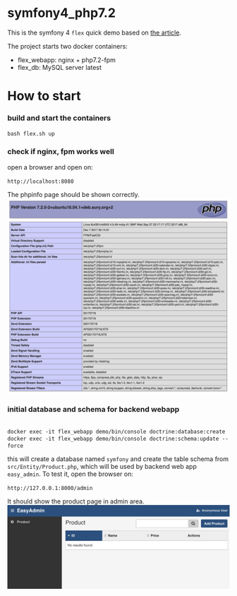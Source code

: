 # symfony4_php7.2

This is the symfony 4 `flex` quick demo based on [the article](http://fabien.potencier.org/symfony4-demo.html).

The project starts two docker containers:

- flex_webapp: nginx + php7.2-fpm
- flex_db: MySQL server latest


# How to start

### build and start the containers
`bash flex.sh up`

### check if nginx, fpm works well
open a browser and open on:

`http://localhost:8080`

The phpinfo page should be shown correctly.
![phpinfo](./attachments/phpinfo_7.2.png)

### initial database and schema for backend webapp
```$xslt

docker exec -it flex_webapp demo/bin/console doctrine:database:create
docker exec -it flex_webapp demo/bin/console doctrine:schema:update --force

```

this will create a database named `symfony` and create the table schema from `src/Entity/Product.php`, which will be
used by backend web app `easy_admin`. To test it, open the browser on:

`http://127.0.0.1:8000/admin`

It should show the product page in admin area. 
![phpinfo](./attachments/easy_admin.png)